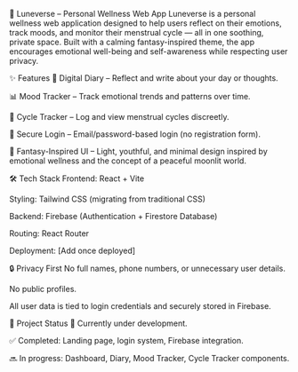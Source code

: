 🌙 Luneverse – Personal Wellness Web App
Luneverse is a personal wellness web application designed to help users reflect on their emotions, track moods, and monitor their menstrual cycle — all in one soothing, private space. Built with a calming fantasy-inspired theme, the app encourages emotional well-being and self-awareness while respecting user privacy.

✨ Features
📝 Digital Diary – Reflect and write about your day or thoughts.

📊 Mood Tracker – Track emotional trends and patterns over time.

🔁 Cycle Tracker – Log and view menstrual cycles discreetly.

🔐 Secure Login – Email/password-based login (no registration form).

🎨 Fantasy-Inspired UI – Light, youthful, and minimal design inspired by emotional wellness and the concept of a peaceful moonlit world.

🛠️ Tech Stack
Frontend: React + Vite

Styling: Tailwind CSS (migrating from traditional CSS)

Backend: Firebase (Authentication + Firestore Database)

Routing: React Router

Deployment: [Add once deployed]

🔒 Privacy First
No full names, phone numbers, or unnecessary user details.

No public profiles.

All user data is tied to login credentials and securely stored in Firebase.

🚧 Project Status
🔄 Currently under development.

✅ Completed: Landing page, login system, Firebase integration.

🔜 In progress: Dashboard, Diary, Mood Tracker, Cycle Tracker components.